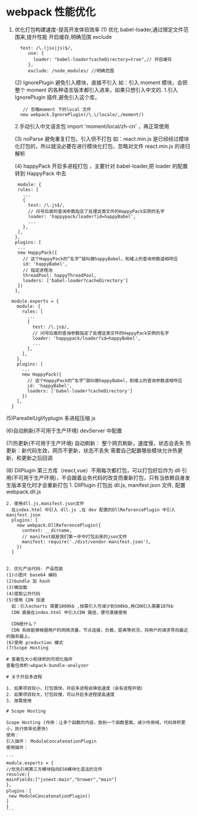 # webpack 性能优化

1. 优化打包构建速度-提高开发体验效率
   (1) 优化 babel-loader,通过限定文件范围来,提升性能
   开启缓存,明确范围 exclude

   ```
     test: /\.(jsx|js)$/,
        use: {
          loader: "babel-loader?cacheDirectory=true",// 开启缓存
        },
        exclude: /node_modules/ //明确范围
   ```

   (2) IgnorePlugin 避免引入模块，直接不引入
   如：引入 moment 模块，会把整个 moment 的各种语言版本都引入进来，如果只想引入中文的. 1.引入 IgnorePlugin 插件,避免引入这个库，

   ```
      // 忽略moment 下的local 文件
     new webpack.IgnorePlugin(/\.\/locale/,/moment/)
   ```

   2.手动引入中文语言包 import 'moment/local/zh-cn' ，再正常使用

   (3) noParse 避免重复打包，引入但不打包
   如：react.min.js 是已经经过模块化打包的，所以就没必要在进行模块化打包，忽略对文件 react.min.js 的递归解析

   (4) happyPack 开启多进程打包 ，主要针对 babel-loader,把 loader 的配置转到 HappyPack 中去

   ```
    module: {
    rules: [
      ...
      {
        test: /\.js$/,
        // 问号后面的查询参数指定了处理这类文件的HappyPack实例的名字
        loader: 'happypack/loader?id=happyBabel',
        ...
      },
    ],
   },
   plugins: [
    ...
    new HappyPack({
      // 这个HappyPack的“名字”就叫做happyBabel，和楼上的查询参数遥相呼应
      id: 'happyBabel',
      // 指定进程池
      threadPool: happyThreadPool,
      loaders: ['babel-loader?cacheDirectory']
    })
   ],

   ```

```
  module.exports = {
    module: {
      rules: [
        ...
        {
          test: /\.js$/,
          // 问号后面的查询参数指定了处理这类文件的HappyPack实例的名字
          loader: 'happypack/loader?id=happyBabel',
          ...
        },
      ],
    },
    plugins: [
      ...
      new HappyPack({
        // 这个HappyPack的“名字”就叫做happyBabel，和楼上的查询参数遥相呼应
        id: 'happyBabel',
        loaders: ['babel-loader?cacheDirectory']
      })
    ],
  }
```

(5)PareallelUglifyplugin 多进程压缩 js

(6)自动刷新(不可用于生产环境)
devServer 中配置

(7)热更新(不可用于生产环境)
自动刷新： 整个网页刷新，速度慢，状态会丢失
热更新：新代码生效，网页不更新，状态不丢失
需要自己配置哪些模块允许热更新，和更新之后回调

(8) DllPlugin 第三方库（react,vue）不用每次都打包，可以打包好后作为 dll 引用(不可用于生产环境)，不会跟着业务代码的改变而重新打包，只有当依赖自身发生版本变化时才会重新打包 1. DllPlugin 打包出 dll.js, manifest.json 文件, 配置 webpack.dll.js

    2. 使用dll.js,manifest.json文件
      在index.html 中引入 dll.js ,在 dev 配置的DllReferencePlugin 中引入manifest.json
      plugins: [
        new webpack.DllReferencePlugin({
          context: __dirname,
          // manifest就是我们第一步中打包出来的json文件
          manifest: require('./dist/vendor-manifest.json'),
        })
      ]

````

2. 优化产出代码- 产品性能
(1)小图片 base64 编码
(2)bundle 加 hash
(3)懒加载
(4)提取公共代码
(5)使用 CDN 加速
  如：引入echarts 需要1000kb ,按需引入可减少到500kb,用CDN引入需要187kb
  CDN 直接在index.html 中引入CDN 路径，便可直接使用

  CDN是什么？
  CDN 系统能够根据用户的网络流量，节点连接，负载，距离等状况，将用户的请求导向最近的服务器上。
(6)使用 production 模式
(7)Scope Hosting

# 查看包大小和体积的可视化插件
查看包体积:wbpack-bundle-analyzer

# 关于开启多进程

1. 如果项目较小，打包很快，开启多进程会降低速度（会有进程开销）
2. 如果项目较大，打包较慢，可以开启多进程提高速度
3. 按需使用

# Scope Hosting

Scope Hosting (作用：让多个函数的内容，放到一个函数里面，减少作用域，代码体积更小，执行效率也更快)
使用：
引入插件： ModuleConcatenationPlugin
使用插件：

```
module.exports = {
//优先引用第三方模块指向ES6模块化语法的文件
resolve:{
mainFields:["jsnext:main","brower","main"]
},
plugins：[
 new ModuleConcatenationPlugin()
]
}
```
````

